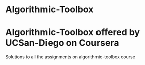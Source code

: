 # Algorithmic-Toolbox

# Algorithmic-Toolbox offered by UCSan-Diego on Coursera

Solutions to all the assignments on algorithmic-toolbox course
